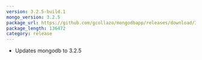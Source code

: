 ```yaml
---
version: 3.2.5-build.1
mongo_version: 3.2.5
package_url: https://github.com/gcollazo/mongodbapp/releases/download/3.2.5-build.1/MongoDB.zip
package_length: 136472
category: release
---
```


- Updates mongodb to 3.2.5

